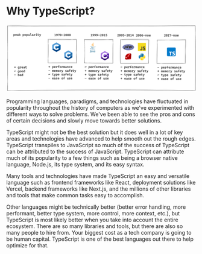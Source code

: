 # Why TypeScript?

![programming languages](./programming_languages.png)

Programming languages, paradigms, and technologies have fluctuated in popularity
throughout the history of computers as we've experimented with different ways to
solve problems. We've been able to see the pros and cons of certain decisions
and slowly move towards better solutions.

TypeScript might not be the best solution but it does well in a lot of key areas
and technologies have advanced to help smooth out the rough edges. TypeScript
transpiles to JavaScript so much of the success of TypeScript can be attributed
to the success of JavaScript. TypeScript can attribute much of its popularity to
a few things such as being a browser native language, Node.js, its type system,
and its easy syntax.

Many tools and technologies have made TypeScript an easy and versatile language
such as frontend frameworks like React, deployment solutions like Vercel,
backend frameworks like Next.js, and the millions of other libraries and tools
that make common tasks easy to accomplish.

Other languages might be technically better (better error handling, more
performant, better type system, more control, more context, etc.), but
TypeScript is most likely better when you take into account the entire
ecosystem. There are so many libraries and tools, but there are also so many
people to hire from. Your biggest cost as a tech company is going to be human
capital. TypeScript is one of the best languages out there to help optimize for
that.
